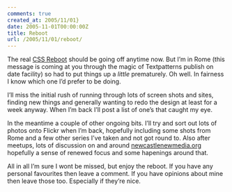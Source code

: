 ```yaml
---
comments: true
created_at: 2005/11/01}
date: 2005-11-01T00:00:00Z
title: Reboot
url: /2005/11/01/reboot/
---
```


<p>
The real <a href="http://www.cssreboot.com">CSS Reboot</a> should be going off anytime now. But I’m in Rome (this message is coming at you through the magic of Textpatterns publish on date facility) so had to put things up a <em>little</em> prematurely. Oh well. In fairness I know which one I’d prefer to be doing.

</p>
<p>
I’ll miss the initial rush of running through lots of screen shots and sites, finding new things and generally wanting to redo the design at least for a week anyway. When I’m back I’ll post a list of one’s that caught my eye.

</p>
<p>
In the meantime a couple of other ongoing bits. I’ll try and sort out lots of photos onto Flickr when I’m back, hopefully including some shots from Rome and a few other series I’ve taken and not got round to. Also after meetups, lots of discussion on and around <a href="http://newcastlenewmedia.org">newcastlenewmedia.org</a> hopefully a sense of renewed focus and some hapenings around that.

</p>
<p>
All in all I’m sure I wont be missed, but enjoy the reboot. If you have any personal favourites then leave a comment. If you have opinions about mine then leave those too. Especially if they’re nice.

</p>
